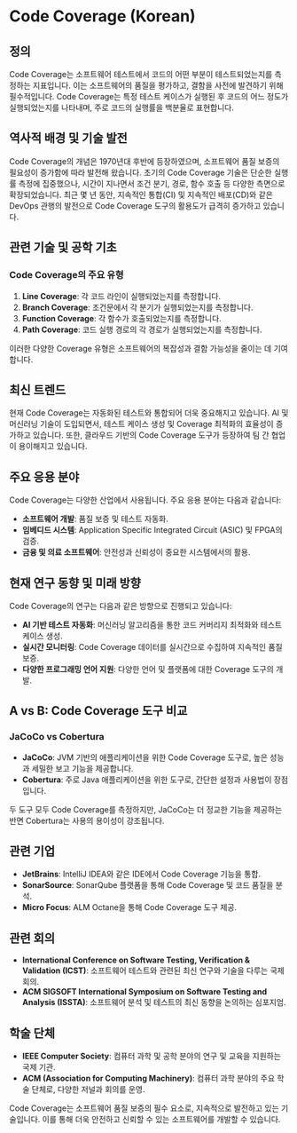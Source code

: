 # Code Coverage (Korean)

## 정의

Code Coverage는 소프트웨어 테스트에서 코드의 어떤 부분이 테스트되었는지를 측정하는 지표입니다. 이는 소프트웨어의 품질을 평가하고, 결함을 사전에 발견하기 위해 필수적입니다. Code Coverage는 특정 테스트 케이스가 실행된 후 코드의 어느 정도가 실행되었는지를 나타내며, 주로 코드의 실행률을 백분율로 표현합니다.

## 역사적 배경 및 기술 발전

Code Coverage의 개념은 1970년대 후반에 등장하였으며, 소프트웨어 품질 보증의 필요성이 증가함에 따라 발전해 왔습니다. 초기의 Code Coverage 기술은 단순한 실행률 측정에 집중했으나, 시간이 지나면서 조건 분기, 경로, 함수 호출 등 다양한 측면으로 확장되었습니다. 최근 몇 년 동안, 지속적인 통합(CI) 및 지속적인 배포(CD)와 같은 DevOps 관행의 발전으로 Code Coverage 도구의 활용도가 급격히 증가하고 있습니다.

## 관련 기술 및 공학 기초

### Code Coverage의 주요 유형

1. **Line Coverage**: 각 코드 라인이 실행되었는지를 측정합니다.
2. **Branch Coverage**: 조건문에서 각 분기가 실행되었는지를 측정합니다.
3. **Function Coverage**: 각 함수가 호출되었는지를 측정합니다.
4. **Path Coverage**: 코드 실행 경로의 각 경로가 실행되었는지를 측정합니다.

이러한 다양한 Coverage 유형은 소프트웨어의 복잡성과 결함 가능성을 줄이는 데 기여합니다.

## 최신 트렌드

현재 Code Coverage는 자동화된 테스트와 통합되어 더욱 중요해지고 있습니다. AI 및 머신러닝 기술이 도입되면서, 테스트 케이스 생성 및 Coverage 최적화의 효율성이 증가하고 있습니다. 또한, 클라우드 기반의 Code Coverage 도구가 등장하여 팀 간 협업이 용이해지고 있습니다.

## 주요 응용 분야

Code Coverage는 다양한 산업에서 사용됩니다. 주요 응용 분야는 다음과 같습니다:

- **소프트웨어 개발**: 품질 보증 및 테스트 자동화.
- **임베디드 시스템**: Application Specific Integrated Circuit (ASIC) 및 FPGA의 검증.
- **금융 및 의료 소프트웨어**: 안전성과 신뢰성이 중요한 시스템에서의 활용.

## 현재 연구 동향 및 미래 방향

Code Coverage의 연구는 다음과 같은 방향으로 진행되고 있습니다:

- **AI 기반 테스트 자동화**: 머신러닝 알고리즘을 통한 코드 커버리지 최적화와 테스트 케이스 생성.
- **실시간 모니터링**: Code Coverage 데이터를 실시간으로 수집하여 지속적인 품질 보증.
- **다양한 프로그래밍 언어 지원**: 다양한 언어 및 플랫폼에 대한 Coverage 도구의 개발.

## A vs B: Code Coverage 도구 비교

### JaCoCo vs Cobertura

- **JaCoCo**: JVM 기반의 애플리케이션을 위한 Code Coverage 도구로, 높은 성능과 세밀한 보고 기능을 제공합니다.
- **Cobertura**: 주로 Java 애플리케이션을 위한 도구로, 간단한 설정과 사용법이 장점입니다.

두 도구 모두 Code Coverage를 측정하지만, JaCoCo는 더 정교한 기능을 제공하는 반면 Cobertura는 사용의 용이성이 강조됩니다.

## 관련 기업

- **JetBrains**: IntelliJ IDEA와 같은 IDE에서 Code Coverage 기능을 통합.
- **SonarSource**: SonarQube 플랫폼을 통해 Code Coverage 및 코드 품질을 분석.
- **Micro Focus**: ALM Octane을 통해 Code Coverage 도구 제공.

## 관련 회의

- **International Conference on Software Testing, Verification & Validation (ICST)**: 소프트웨어 테스트와 관련된 최신 연구와 기술을 다루는 국제 회의.
- **ACM SIGSOFT International Symposium on Software Testing and Analysis (ISSTA)**: 소프트웨어 분석 및 테스트의 최신 동향을 논의하는 심포지엄.

## 학술 단체

- **IEEE Computer Society**: 컴퓨터 과학 및 공학 분야의 연구 및 교육을 지원하는 국제 기관.
- **ACM (Association for Computing Machinery)**: 컴퓨터 과학 분야의 주요 학술 단체로, 다양한 저널과 회의를 운영.

Code Coverage는 소프트웨어 품질 보증의 필수 요소로, 지속적으로 발전하고 있는 기술입니다. 이를 통해 더욱 안전하고 신뢰할 수 있는 소프트웨어를 개발할 수 있습니다.